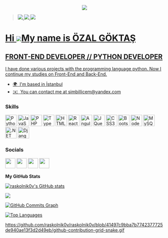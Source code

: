 <p align="center">
    <a href="https://www.linkedin.com/in/ozalgoktas?lipi=urn%3Ali%3Apage%3Ad_flagship3_profile_view_base_contact_details%3B%2FeW4VRA5Q4iHKfy%2Bmk8I9w%3D%3D">
        <img src="https://img.shields.io/badge/I%20am%20a%20Python%20developer-14354C.svg?&style=for-the-badge&logo=python&logoColor=white"/>
    </a
</p>

<blockquote>
                                                   
<p  
   dir="auto"><a href="https://www.linkedin.com/in/ozalgoktas/" rel="nofollow">
   <img src="https://img.shields.io/badge/LinkedIn-0077B5?style=for-the-badge&logo=linkedin&logoColor=white"> 
      <a href="mailto:raskolunbaltas@gmail.com" title="Send me an email!">
   <img src="https://img.shields.io/badge/Gmail-D14836?style=for-the-badge&logo=gmail&logoColor=white">
      <a href="mailto:simbillicem@yandex.com" title="Send me an email!">
   <img src="https://img.shields.io/badge/mail-simbillicem%40yandex.com-red"/>
</blockquote>

<!-- 
- 👋 Hi, I’m @raskolnik0v
- 👀 I’m interested in Junior Software Developer | Python | Linux | Git | GitHub | SQL |Html CSS|
- 🌱 I’m currently learning Front End AND Back End Developer|| AWS-DevOps
- 💞️ I’m looking to collaborate on ...
- 📫 https://www.linkedin.com/in/ozalgoktas/ -->

<!---
raskolnik0v/raskolnik0v is a ✨ special ✨ repository because its `README.md` (this file) appears on your GitHub profile.
You can click the Preview link to take a look at your changes.
--->
          
Hi ![](https://user-images.githubusercontent.com/18350557/176309783-0785949b-9127-417c-8b55-ab5a4333674e.gif)My name is ÖZAL GÖKTAŞ
=================================================================================================================================== 
FRONT-END DEVELOPER // PYTHON DEVELOPER
---------------------------------------

I have done various projects with the programming language python. Now I continue my studies on Front-End and Back-End.

*   🌍  I'm based in İstanbul
*   ✉️  You can contact me at [simbillicem@yandex.com](mailto:simbillicem@yandex.com)
 
### Skills 
<p align="left">
<a href="https://www.python.org/" target="_blank" rel="noreferrer"><img src="https://raw.githubusercontent.com/danielcranney/readme-generator/main/public/icons/skills/python-colored.svg" width="36" height="36" alt="Python" /></a>
<a href="https://developer.mozilla.org/en-US/docs/Web/JavaScript" target="_blank" rel="noreferrer"><img src="https://raw.githubusercontent.com/danielcranney/readme-generator/main/public/icons/skills/javascript-colored.svg" width="36" height="36" alt="JavaScript" /></a>
<a href="https://www.php.net/" target="_blank" rel="noreferrer"><img src="https://raw.githubusercontent.com/danielcranney/readme-generator/main/public/icons/skills/php-colored.svg" width="36" height="36" alt="PHP" /></a>
<a href="https://www.typescriptlang.org/" target="_blank" rel="noreferrer"><img src="https://raw.githubusercontent.com/danielcranney/readme-generator/main/public/icons/skills/typescript-colored.svg" width="36" height="36" alt="TypeScript" /></a>
<a href="https://developer.mozilla.org/en-US/docs/Glossary/HTML5" target="_blank" rel="noreferrer"><img src="https://raw.githubusercontent.com/danielcranney/readme-generator/main/public/icons/skills/html5-colored.svg" width="36" height="36" alt="HTML5" /></a>
<a href="https://reactjs.org/" target="_blank" rel="noreferrer"><img src="https://raw.githubusercontent.com/danielcranney/readme-generator/main/public/icons/skills/react-colored.svg" width="36" height="36" alt="React" /></a>
<a href="https://angular.io/" target="_blank" rel="noreferrer"><img src="https://raw.githubusercontent.com/danielcranney/readme-generator/main/public/icons/skills/angularjs-colored.svg" width="36" height="36" alt="Angular" /></a>
<a href="https://jquery.com/" target="_blank" rel="noreferrer"><img src="https://raw.githubusercontent.com/danielcranney/readme-generator/main/public/icons/skills/jquery-colored.svg" width="36" height="36" alt="JQuery" /></a>
<a href="https://www.w3.org/TR/CSS/#css" target="_blank" rel="noreferrer"><img src="https://raw.githubusercontent.com/danielcranney/readme-generator/main/public/icons/skills/css3-colored.svg" width="36" height="36" alt="CSS3" /></a>
<a href="https://getbootstrap.com/" target="_blank" rel="noreferrer"><img src="https://raw.githubusercontent.com/danielcranney/readme-generator/main/public/icons/skills/bootstrap-colored.svg" width="36" height="36" alt="Bootstrap" /></a>
<a href="https://nodejs.org/en/" target="_blank" rel="noreferrer"><img src="https://raw.githubusercontent.com/danielcranney/readme-generator/main/public/icons/skills/nodejs-colored.svg" width="36" height="36" alt="NodeJS" /></a>
<a href="https://www.mysql.com/" target="_blank" rel="noreferrer"><img src="https://raw.githubusercontent.com/danielcranney/readme-generator/main/public/icons/skills/mysql-colored.svg" width="36" height="36" alt="MySQL" /></a>
<a href="https://dotnet.microsoft.com/en-us/" target="_blank" rel="noreferrer"><img src="https://raw.githubusercontent.com/danielcranney/readme-generator/main/public/icons/skills/dot-net-colored.svg" width="36" height="36" alt=".NET" /></a>
<a href="https://www.djangoproject.com/" target="_blank" rel="noreferrer"><img src="https://raw.githubusercontent.com/danielcranney/readme-generator/main/public/icons/skills/django-colored-dark.svg" width="36" height="36" alt="Django" /></a>
</p>
                    
### Socials
                  
                  
<p align="left">
                          
<a href="https://www.github.com/raskolnik0v" target="_blank" rel="noreferrer"><img src="https://raw.githubusercontent.com/danielcranney/readme-generator/main/public/icons/socials/github-dark.svg" width="32" height="32" /></a> <a href="http://www.instagram.com/amateursprit/" target="_blank" rel="noreferrer"><img src="https://raw.githubusercontent.com/danielcranney/readme-generator/main/public/icons/socials/instagram.svg" width="32" height="32" /></a> <a href="https://www.linkedin.com/in/ozalgoktas/" target="_blank" rel="noreferrer"><img src="https://raw.githubusercontent.com/danielcranney/readme-generator/main/public/icons/socials/linkedin.svg" width="32" height="32" /></a> <a href="https://www.twitter.com/amateursprit" target="_blank" rel="noreferrer"><img src="https://raw.githubusercontent.com/danielcranney/readme-generator/main/public/icons/socials/twitter.svg" width="32" height="32" /></a> </p>



<b>My GitHub Stats</b>

<a href="http://www.github.com/raskolnik0v"><img src="https://github-readme-stats.vercel.app/api?username=raskolnik0v&show_icons=true&hide=&count_private=true&title_color=ef4444&text_color=facc15&icon_color=ffffff&bg_color=000000&hide_border=true&show_icons=true" alt="raskolnik0v's GitHub stats" /></a>

<a href="http://www.github.com/raskolnik0v"><img src="https://github-readme-streak-stats.herokuapp.com/?user=raskolnik0v&stroke=facc15&background=000000&ring=ef4444&fire=ef4444&currStreakNum=facc15&currStreakLabel=ef4444&sideNums=facc15&sideLabels=facc15&dates=facc15&hide_border=true" /></a>

<a href="http://www.github.com/raskolnik0v"><img src="https://github-readme-activity-graph.cyclic.app/graph?username=raskolnik0v&bg_color=000000&color=facc15&line=ffffff&point=facc15&area_color=000000&area=true&hide_border=true&custom_title=GitHub%20Commits%20Graph" alt="GitHub Commits Graph" /></a>

<a href="https://github.com/raskolnik0v" align="left"><img src="https://github-readme-stats.vercel.app/api/top-langs/?username=raskolnik0v&langs_count=10&title_color=ef4444&text_color=facc15&icon_color=ffffff&bg_color=000000&hide_border=true&locale=en&custom_title=Top%20%Languages" alt="Top Languages" /></a>
          
https://github.com/raskolnik0v/raskolnik0v/blob/41497c9bba7b7742377725de940ae13f3d2d49eb/github-contribution-grid-snake.gif
          

          
